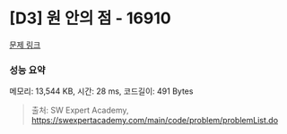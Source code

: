 # [D3] 원 안의 점 - 16910 

[문제 링크](https://swexpertacademy.com/main/code/problem/problemDetail.do?contestProbId=AYcllbDqUVgDFASR) 

### 성능 요약

메모리: 13,544 KB, 시간: 28 ms, 코드길이: 491 Bytes



> 출처: SW Expert Academy, https://swexpertacademy.com/main/code/problem/problemList.do